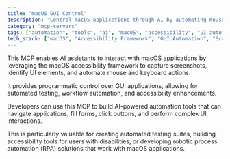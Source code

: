 ```yaml
---
title: "macOS GUI Control"
description: "Control macOS applications through AI by automating mouse, keyboard, and UI interactions using the macOS accessibility framework."
category: "mcp-servers"
tags: ["automation", "tools", "ai", "macOS", "accessibility", "UI automation"]
tech_stack: ["macOS", "Accessibility Framework", "GUI Automation", "Screen Capture", "Input Simulation", "AI Assistants"]
---
```


This MCP enables AI assistants to interact with macOS applications by leveraging the macOS accessibility framework to capture screenshots, identify UI elements, and automate mouse and keyboard actions. 

It provides programmatic control over GUI applications, allowing for automated testing, workflow automation, and accessibility enhancements.

Developers can use this MCP to build AI-powered automation tools that can navigate applications, fill forms, click buttons, and perform complex UI interactions. 

This is particularly valuable for creating automated testing suites, building accessibility tools for users with disabilities, or developing robotic process automation (RPA) solutions that work with macOS applications.